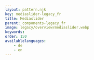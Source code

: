 ```yaml
---
layout: pattern.njk
key: mediaslider-legacy_fr
title: Mediaslider
parent: components-legacy_fr
image: legacy/overview/mediaslider.webp
keywords: 
order: 150
availablelanguages: 
    - de
    - en
---
```


